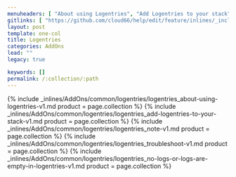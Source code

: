 ```yaml
---
menuheaders: [ "About using Logentries", "Add Logentries to your stack", "Note", "Troubleshoot", "No Logs or Logs are empty in Logentries" ]
gitlinks: [ "https://github.com/cloud66/help/edit/feature/inlines/_includes/_inlines/AddOns/common/logentries/logentries_---about-using-logentriesabout-v1.md", "https://github.com/cloud66/help/edit/feature/inlines/_includes/_inlines/AddOns/common/logentries/logentries_about-using-logentries-v1.md", "https://github.com/cloud66/help/edit/feature/inlines/_includes/_inlines/AddOns/common/logentries/logentries_add-logentries-to-your-stack-v1.md", "https://github.com/cloud66/help/edit/feature/inlines/_includes/_inlines/AddOns/common/logentries/logentries_note-v1.md", "https://github.com/cloud66/help/edit/feature/inlines/_includes/_inlines/AddOns/common/logentries/logentries_troubleshoot-v1.md", "https://github.com/cloud66/help/edit/feature/inlines/_includes/_inlines/AddOns/common/logentries/logentries_no-logs-or-logs-are-empty-in-logentries-v1.md" ]
layout: post
template: one-col
title: Logentries
categories: AddOns
lead: ""
legacy: true

keywords: []
permalink: /:collection/:path
---
```





<a href="#about-using-logentries"></a>{% include _inlines/AddOns/common/logentries/logentries_about-using-logentries-v1.md  product = page.collection %}
<a href="#add-logentries-to-your-stack"></a>{% include _inlines/AddOns/common/logentries/logentries_add-logentries-to-your-stack-v1.md  product = page.collection %}
<a href="#note"></a>{% include _inlines/AddOns/common/logentries/logentries_note-v1.md  product = page.collection %}
<a href="#troubleshoot"></a>{% include _inlines/AddOns/common/logentries/logentries_troubleshoot-v1.md  product = page.collection %}
<a href="#no-logs-or-logs-are-empty-in-logentries"></a>{% include _inlines/AddOns/common/logentries/logentries_no-logs-or-logs-are-empty-in-logentries-v1.md  product = page.collection %}
